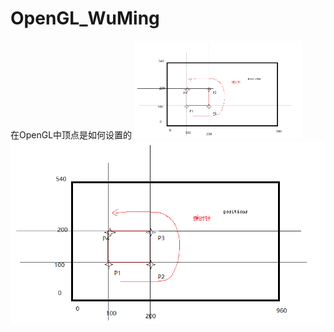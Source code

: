 # OpenGL_WuMing

在OpenGL中顶点是如何设置的
  <img src= "/Other/opstions.png" style="zoom: 33%;"/>
![positions](/Other/opstions.png "positions")
